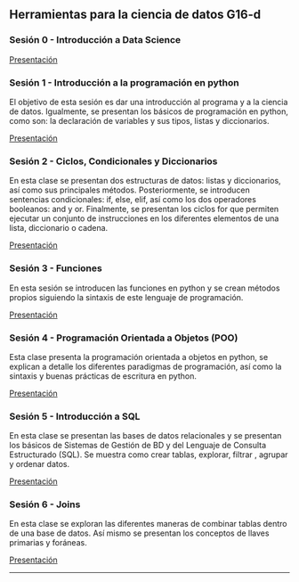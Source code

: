## Herramientas para la ciencia de datos G16-d

### Sesión 0 -  Introducción a Data Science 

[Presentación](https://docs.google.com/presentation/d/1_SC28fgPZiDKohKvwXo3TdL3RWoMJJnyqOfjWNNm_9g/edit?usp=sharing)

### Sesión 1 - Introducción a la programación en python

El objetivo de esta sesión es dar una introducción al programa y a la ciencia de datos. Igualmente, se presentan los básicos de programación en python, como son: la declaración de variables y sus tipos, listas y diccionarios.

[Presentación](https://docs.google.com/presentation/d/1wta_zmA0gnpbY8CFF_8duvKcnns49DDrX2eTUZiGqEs/edit#slide=id.p2)

### Sesión 2 - Ciclos, Condicionales y Diccionarios

En esta clase se presentan dos estructuras de datos: listas y diccionarios, así como sus principales métodos. Posteriormente, se introducen sentencias condicionales: if, else, elif, así como los dos operadores booleanos: and y or. Finalmente, se presentan los ciclos for que permiten ejecutar un conjunto de instrucciones en los diferentes elementos de una lista, diccionario o cadena. 

[Presentación](https://docs.google.com/presentation/d/1Tthu3qLHTw6RRSQo0Ta7YJgUBpbxgyvM_id3_LAOWuM/edit#slide=id.p1)

### Sesión 3 - Funciones

En esta sesión se introducen las funciones en python y se crean métodos propios siguiendo la sintaxis de este lenguaje de programación.

[Presentación](https://docs.google.com/presentation/d/1NB158ZNSNJZjt54rC0sdLuVMW7KEXPpfjoW7hRvaf84/edit#slide=id.p1)

### Sesión 4 - Programación Orientada a Objetos (POO)

Esta clase presenta la programación orientada a objetos en python, se explican a detalle los diferentes paradigmas de programación, así como la sintaxis y buenas prácticas de escritura en python. 

[Presentación](https://docs.google.com/presentation/d/1ZcHx9yZJFW5mNCGWehA8Kj3KeEe8wU9iJQcG39eJSPY/edit#slide=id.gba388653f5_0_6)

### Sesión 5 - Introducción a SQL

En esta clase se presentan las bases de datos relacionales y se presentan los básicos de Sistemas de Gestión de BD y del Lenguaje de Consulta Estructurado (SQL). Se muestra como crear tablas, explorar, filtrar , agrupar y ordenar datos.

[Presentación](https://docs.google.com/presentation/d/1xIAM4qMoRdqVZvOJN_F4Cn57OOSAzi6Sur8aQbCWo7s/edit?usp=sharing)

### Sesión 6 - Joins

En esta clase se exploran las diferentes maneras de combinar tablas dentro de una base de datos. Así mismo se presentan los conceptos de llaves primarias y foráneas. 

[Presentación](https://docs.google.com/presentation/d/1KfcUr8NQjxjrueOGz7fYG1_BViso8FvnBmfjqyAcZWY/edit?usp=sharing)



---


